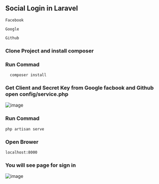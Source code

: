 ## Social Login in Laravel

```
Facebook
```

```
Google
```


```
Github
```

### Clone Project and install composer

### Run Commad

```
  composer install
```

### Get Client and Secret Key from Google facbook and Github open config/service.php 

![image](https://github.com/Sajjadlaghari/Social-login-facebook-google-and-github-in-laravel/assets/68752819/587ed6cb-8363-4c09-8e5f-cd631ed24963)


### Run Commad 

```
php artisan serve
```


### Open Brower 

```
localhost:8000

```


### You will see page for sign in

![image](https://github.com/Sajjadlaghari/Social-login-facebook-google-and-github-in-laravel/assets/68752819/5214d37b-6c86-418f-a097-7d5eac116aad)


